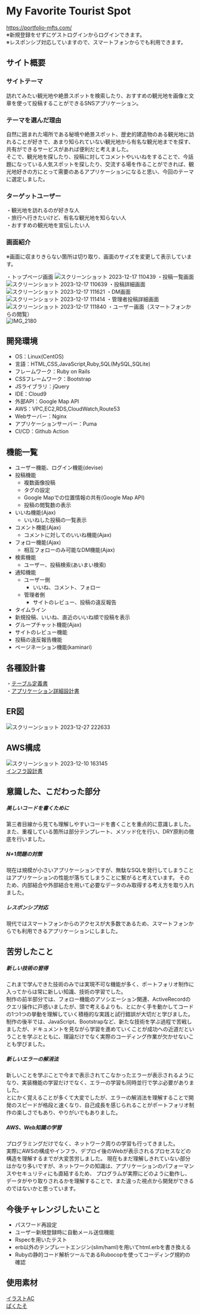 # My Favorite Tourist Spot
https://portfolio-mfts.com/
<br>
※新規登録をせずにゲストログインからログインできます。
<br>
※レスポンシブ対応していますので、スマートフォンからでも利用できます。
## サイト概要

### サイトテーマ
訪れてみたい観光地や絶景スポットを検索したり、おすすめの観光地を画像と文章を使って投稿することができるSNSアプリケーション。

### テーマを選んだ理由
自然に囲まれた場所である秘境や絶景スポット、歴史的建造物のある観光地に訪れることが好きで、あまり知られていない観光地から有名な観光地までを探す、共有ができるサービスがあれば便利だと考えました。<br>
そこで、観光地を探したり、投稿に対してコメントやいいねをすることで、今話題になっている人気スポットを探したり、交流する場を作ることができれば、観光地好きの方にとって需要のあるアプリケーションになると思い、今回のテーマに選定しました。

### ターゲットユーザー
・観光地を訪れるのが好きな人<br>
・旅行へ行きたいけど、有名な観光地を知らない人<br>
・おすすめの観光地を宣伝したい人<br>

<!--### 主な利用シーン-->
<!--・観光地の検索をしたい時<br>-->
<!--・実際に観光地へ訪れた人の感想を知りたい時<br>-->
<!--・お気に入りの観光地を紹介したい時-->

### 画面紹介
※画面に収まりきらない箇所は切り取り、画面のサイズを変更して表示しています。

・トップページ画面
![スクリーンショット 2023-12-17 110439](https://github.com/Musty-string3/Portfolio/assets/138371972/ee697273-ddfd-4b59-bdc8-db93cfd02711)
・投稿一覧画面
![スクリーンショット 2023-12-17 110639](https://github.com/Musty-string3/Portfolio/assets/138371972/cf5db233-2c9a-42d8-9962-7fb10ec149db)
・投稿詳細画面
![スクリーンショット 2023-12-17 111621](https://github.com/Musty-string3/Portfolio/assets/138371972/17c53811-370a-43c3-b87b-560ed366447d)
・DM画面
![スクリーンショット 2023-12-17 111414](https://github.com/Musty-string3/Portfolio/assets/138371972/54e85464-9fe6-401f-8e54-5c590cc9b4d1)
・管理者投稿詳細画面
![スクリーンショット 2023-12-17 111840](https://github.com/Musty-string3/Portfolio/assets/138371972/28faa59d-4095-424d-97bc-a2b90da2d98d)
・ユーザー画面（スマートフォンからの閲覧）
<br>
![IMG_2180](https://github.com/Musty-string3/Portfolio/assets/138371972/ff4e3f19-9987-48f2-a3a1-d0c1dd442bbc)
<br>

## 開発環境
- OS：Linux(CentOS)
- 言語：HTML,CSS,JavaScript,Ruby,SQL(MySQL,SQLite)
- フレームワーク：Ruby on Rails
- CSSフレームワーク：Bootstrap
- JSライブラリ：jQuery
- IDE：Cloud9
- 外部API：Google Map API
- AWS：VPC,EC2,RDS,CloudWatch,Route53
- Webサーバー：Nginx
- アプリケーションサーバー：Puma
- CI/CD：Github Action


## 機能一覧
- ユーザー機能、ログイン機能(devise)
- 投稿機能
  - 複数画像投稿
  - タグの設定
  - Google Mapでの位置情報の共有(Google Map API)
  - 投稿の閲覧数の表示
- いいね機能(Ajax)
  - いいねした投稿の一覧表示
- コメント機能(Ajax)
  - コメントに対してのいいね機能(Ajax)
- フォロー機能(Ajax)
  - 相互フォローのみ可能なDM機能(Ajax)
- 検索機能
  - ユーザー、投稿検索(あいまい検索)
- 通知機能
  - ユーザー側
    - いいね、コメント、フォロー
  - 管理者側
    - サイトのレビュー、投稿の違反報告
- タイムライン
- 新規投稿、いいね、直近のいいね順で投稿を表示
- グループチャット機能(Ajax)
- サイトのレビュー機能
- 投稿の違反報告機能
- ページネーション機能(kaminari)


## 各種設計書
・[テーブル定義書](https://docs.google.com/spreadsheets/d/1C2OvCG1tq4fb6f-WZ8_k6HbQAxL5LO7q3VX3m3E6ph8/edit?usp=sharing)
<br>
・[アプリケーション詳細設計書](https://docs.google.com/spreadsheets/d/1YGal3kW0m1_xQ2BkjpuFXbKufiPfGzwLXzzrgtBfCGM/edit?usp=sharing)
<!--<br>-->
<!--・[テスト仕様書](https://docs.google.com/spreadsheets/d/1N3pCvhcvuvnswRpplxmZ9w_hFBibk_51/edit?usp=sharing&ouid=100955468655227652432&rtpof=true&sd=true)-->

## ER図
![スクリーンショット 2023-12-27 222633](https://github.com/Musty-string3/Portfolio/assets/138371972/b59c8fe4-a70a-41d6-9deb-157875ca1c16)


## AWS構成
![スクリーンショット 2023-12-10 163145](https://github.com/Musty-string3/Portfolio/assets/138371972/3d863dea-ec60-4434-9dcc-c003260451e7)
<br>
[インフラ設計書](https://docs.google.com/spreadsheets/d/11iRUtiFyHCkW8v-feDjLazGbTwt0afiEIqfULL21ujc/edit?usp=sharing)


## 意識した、こだわった部分
##### 美しいコードを書くために
第三者目線から見ても理解しやすいコードを書くことを重点的に意識しました。<br>
また、重複している箇所は部分テンプレート、メソッド化を行い、DRY原則の徹底を行いました。

##### N+1問題の対策
現在は規模が小さいアプリケーションですが、無駄なSQLを発行してしまうことはアプリケーションの性能が落ちてしまうことに繋がると考えています。
そのため、内部結合や外部結合を用いて必要なデータのみ取得する考え方を取り入れました。

##### レスポンシブ対応
現代ではスマートフォンからのアクセスが大多数であるため、スマートフォンからでも利用できるアプリケーションにしました。


## 苦労したこと
##### 新しい技術の習得
これまで学んできた技術のみでは実現不可な機能が多く、ポートフォリオ制作に入ってからは常に新しい知識、技術の学習でした。<br>
制作の前半部分では、フォロー機能のアソシエーション関連、ActiveRecordのクエリ操作に戸惑いましたが、頭で考えるよりも、とにかく手を動かしてコードの1つ1つの挙動を理解していく積極的な実践と試行錯誤が大切だと学びました。<br>
制作の後半では、JavaScript、Bootstrapなど、新たな技術を学ぶ過程で苦戦しましたが、ドキュメントを見ながら学習を進めていくことが成功への近道だということを学ぶとともに、理論だけでなく実際のコーディング作業が欠かせないことも学びました。

##### 新しいエラーの解消法
新しいことを学ぶことで今まで表示されてこなかったエラーが表示されるようになり、実装機能の学習だけでなく、エラーの学習も同時並行で学ぶ必要がありました。<br>
とにかく覚えることが多くて大変でしたが、エラーの解消法を理解することで開発のスピードが格段と速くなり、自己成長を感じられることがポートフォリオ制作の楽しさでもあり、やりがいでもありました。

##### AWS、Web知識の学習
プログラミングだけでなく、ネットワーク周りの学習も行ってきました。<br>
実際にAWSの構成やインフラ、デプロイ後のWebが表示されるプロセスなどの構造を理解するまでが大変苦労しました。
現在もまだ理解しきれていない部分はかなり多いですが、ネットワークの知識は、アプリケーションのパフォーマンスやセキュリティにも直結するため、
プログラムが実際にどのように動作し、データがやり取りされるかを理解することで、また違った視点から開発ができるのではないかと思っています。


## 今後チャレンジしたいこと
- パスワード再設定
- ユーザー新規登録時に自動メール送信機能
- Rspecを用いたテスト
- erb以外のテンプレートエンジン(slim/haml)を用いてhtml.erbを書き換える
- Rubyの静的コード解析ツールであるRubocopを使ってコーディング規約の確認

## 使用素材
[イラストAC](https://www.ac-illust.com/)
<br>
[ぱくたそ](https://www.pakutaso.com/)